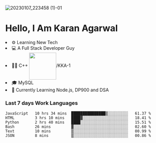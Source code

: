![20230107_223458 (1)-01](https://user-images.githubusercontent.com/85556603/212357966-4002f7aa-471b-4b3c-923d-f2b0d543cad5.jpeg)


<h1>Hello, I Am Karan Agarwal</h1>
<li>⚙ Learning New Tech</li>
<li>💻 A Full Stack Developer Guy</li>
<li>👨‍💻 C++ <img align="center" width="85" src="https://img.shields.io/badge/-LeetCode-FFA116?style=for-the-badge&logo=LeetCode&logoColor=black"/>/KKA-1</li> 
<li>🎓 MySQL 
<li>🙌 Currently Learning Node.js, DP900 and DSA</li>  
   
<h3>Last 7 days Work Languages </h3> 
     
<!--START_SECTION:waka-->

```text
JavaScript   10 hrs 34 mins  ███████████████▒░░░░░░░░░   61.37 %
HTML         3 hrs 10 mins   ████▓░░░░░░░░░░░░░░░░░░░░   18.41 %
Python       2 hrs 40 mins   ████░░░░░░░░░░░░░░░░░░░░░   15.51 %
Bash         26 mins         ▓░░░░░░░░░░░░░░░░░░░░░░░░   02.60 %
Text         10 mins         ▒░░░░░░░░░░░░░░░░░░░░░░░░   00.99 %
JSON         8 mins          ▒░░░░░░░░░░░░░░░░░░░░░░░░   00.86 %
```

<!--END_SECTION:waka-->
